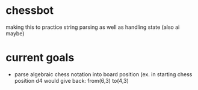 # chessbot
making this to practice string parsing as well as handling state (also ai maybe)

# current goals
- parse algebraic chess notation into board position (ex. in starting chess position d4 would give back: from(6,3) to(4,3)
